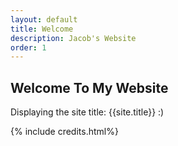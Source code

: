 ```yaml
---
layout: default
title: Welcome
description: Jacob's Website
order: 1
---
```


## Welcome To My Website

Displaying the site title: {{site.title}} :)

{% include credits.html%}